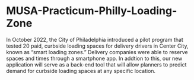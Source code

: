 # MUSA-Practicum-Philly-Loading-Zone

In October 2022, the City of Philadelphia introduced a pilot program that tested 20 paid, curbside loading spaces for delivery drivers in Center City, known as “smart loading zones.” Delivery companies were able to reserve spaces and times through a smartphone app. In addtion to this, our new application will serve as a back-end tool that will allow planners to predict demand for curbside loading spaces at any specific location. 
